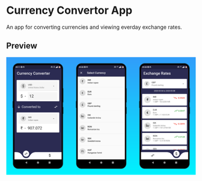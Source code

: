 # Currency Convertor App

An app for converting currencies and viewing everday exchange rates.

## Preview
![MockUp](https://github.com/Rajdeep-Ray/Currency-Convertor-App/blob/master/MockUp/CurrConv.png)